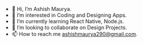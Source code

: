 - 👋 Hi, I’m Ashish Maurya.
- 👀 I’m interested in Coding and Designing Apps.
- 🌱 I’m currently learning React Native, Node.js.
- 💞️ I’m looking to collaborate on Design Projects.
- 📫 How to reach me ashishmaurya290@gmail.com.

<!---
AshValen/AshValen is a ✨ special ✨ repository because its `README.md` (this file) appears on your GitHub profile.
You can click the Preview link to take a look at your changes.
--->
